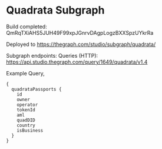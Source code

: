 # Quadrata Subgraph

Build completed: QmRqTXiAHS5JUH49F99xpJGnrvDAgpLogzBXXSpzUYkrRa

Deployed to https://thegraph.com/studio/subgraph/quadrata/

Subgraph endpoints:
Queries (HTTP):     https://api.studio.thegraph.com/query/1649/quadrata/v1.4

Example Query,
```
{
  quadrataPassports {
    id
    owner
    operator
    tokenId
    aml
    quadDID
    country
    isBusiness
  }
}
```
